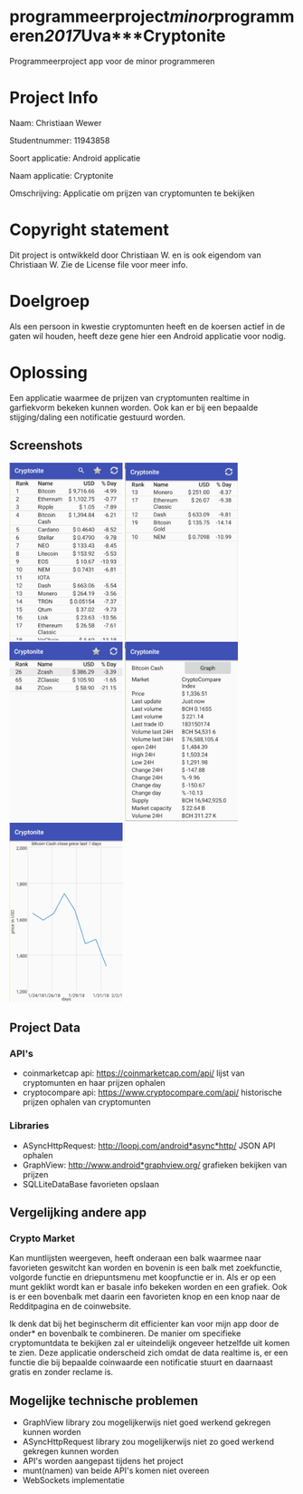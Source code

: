 # programmeerproject*minor*programmeren*2017*Uva***Cryptonite
Programmeerproject app voor de minor programmeren

# Project Info
Naam: Christiaan Wewer

Studentnummer: 11943858

Soort applicatie: Android applicatie

Naam applicatie: Cryptonite

Omschrijving: Applicatie om  prijzen van cryptomunten te bekijken

# Copyright statement
Dit project is ontwikkeld door Christiaan W. en is ook eigendom van Christiaan W. Zie de License file voor meer info.


# Doelgroep
Als een persoon in kwestie cryptomunten heeft en de koersen actief in de gaten wil houden, heeft deze gene hier een Android applicatie voor nodig.

# Oplossing
Een applicatie waarmee de prijzen van cryptomunten realtime in garfiekvorm bekeken kunnen worden. Ook kan er bij een bepaalde stijging/daling een notificatie gestuurd worden.

## Screenshots
<img src="https://github.com/ChristiaanWewer/programmeerproject-minor-programmeren-2017-Uva---Cryptonite/blob/master/doc/Overview.png" alt="Screenshot Cryptonite main/search" width="200px">
<img src="https://github.com/ChristiaanWewer/programmeerproject-minor-programmeren-2017-Uva---Cryptonite/blob/master/doc/Favorites.png" alt="Screenshot Cryptonite favorite" width="200px">
<img src="https://github.com/ChristiaanWewer/programmeerproject-minor-programmeren-2017-Uva---Cryptonite/blob/master/doc/Searchresults.png" alt="Screenshot Cryptonite main/search" width="200px">
<img src="https://github.com/ChristiaanWewer/programmeerproject-minor-programmeren-2017-Uva---Cryptonite/blob/master/doc/SpecificInfo.png" alt="Screenshot Cryptonite specific info" width="200px">
<img src="https://github.com/ChristiaanWewer/programmeerproject-minor-programmeren-2017-Uva---Cryptonite/blob/master/doc/Graph.png" alt="Screenshot Cryptonite graph info" width="200px">


## Project Data
### API's
* coinmarketcap api: https://coinmarketcap.com/api/
  lijst van cryptomunten en haar prijzen ophalen
* cryptocompare api: https://www.cryptocompare.com/api/
  historische prijzen ophalen van cryptomunten

### Libraries
* ASyncHttpRequest: http://loopj.com/android*async*http/
  JSON API ophalen
* GraphView: http://www.android*graphview.org/
  grafieken bekijken van prijzen
* SQLLiteDataBase
 favorieten opslaan
  
## Vergelijking andere app
### Crypto Market
Kan muntlijsten weergeven, heeft onderaan een balk waarmee naar favorieten geswitcht kan worden en bovenin is een balk met zoekfunctie, volgorde functie en driepuntsmenu met koopfunctie er in.
Als er op een munt geklikt wordt kan er basale info bekeken worden en een grafiek. Ook is er een bovenbalk met daarin een favorieten knop en een knop naar de Redditpagina en de coinwebsite.

Ik denk dat bij het beginscherm dit efficienter kan voor mijn app door de onder* en bovenbalk te combineren. De manier om specifieke cryptomuntdata te bekijken zal er uiteindelijk ongeveer hetzelfde uit komen te zien. Deze applicatie onderscheid zich omdat de data realtime is, er een functie die bij bepaalde coinwaarde een notificatie stuurt en daarnaast gratis en zonder reclame is.
  
## Mogelijke technische problemen
* GraphView library zou mogelijkerwijs niet goed werkend gekregen kunnen worden
* ASyncHttpRequest library zou mogelijkerwijs niet zo goed werkend gekregen kunnen worden
* API's worden aangepast tijdens het project
* munt(namen) van beide API's komen niet overeen
* WebSockets implementatie


  
 
  
